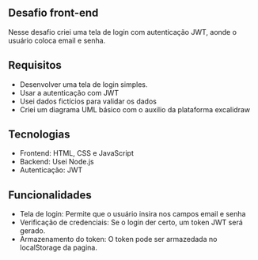 ## Desafio front-end

Nesse desafio criei uma tela de login com autenticação JWT, aonde o usuário coloca email e senha.

## Requisitos

- Desenvolver uma tela de login simples.
- Usar a autenticação com JWT
- Usei dados fictícios para validar os dados
- Criei um diagrama UML básico com o auxilio da plataforma excalidraw
  
## Tecnologias

- Frontend: HTML, CSS e JavaScript
- Backend: Usei Node.js
- Autenticação: JWT
  
## Funcionalidades

- Tela de login: Permite que o usuário insira nos campos email e senha
- Verificação de credenciais: Se o login der certo, um token JWT será gerado.
- Armazenamento do token: O token pode ser armazedada no localStorage da pagina.

